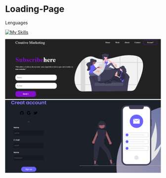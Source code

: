 # Loading-Page
 Lenguages

 [![My Skills](https://skillicons.dev/icons?i=html,css,nodejs,sass)](https://skillicons.dev)

<img  src="https://github.com/DocCaio/Loading-Page/blob/main/img/page.png">

 <img  src="https://github.com/DocCaio/Loading-Page/blob/main/img/2.png">
